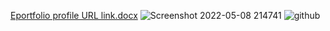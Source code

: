 [Eportfolio profile URL link.docx](https://github.com/ManojSirpali/eportfolio/files/8646907/Eportfolio.profile.URL.link.docx)
![Screenshot 2022-05-08 214741](https://user-images.githubusercontent.com/105143743/167295025-f608a2c2-68eb-4804-ad75-b9ccac0b1855.jpg)
![github](https://user-images.githubusercontent.com/105143743/167295027-e83e6a7d-6322-4ce2-9869-3f12b7990c14.jpg)
